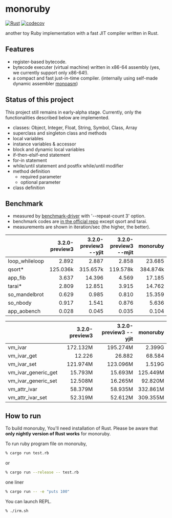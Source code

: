 # monoruby

[![Rust](https://github.com/sisshiki1969/monoruby/actions/workflows/rust.yml/badge.svg?branch=master)](https://github.com/sisshiki1969/monoruby/actions/workflows/rust.yml)
[![codecov](https://codecov.io/gh/sisshiki1969/monoruby/branch/master/graph/badge.svg?token=vAvpafdKER)](https://codecov.io/gh/sisshiki1969/monoruby)

another toy Ruby implementation with a fast JIT compiler written in Rust.

## Features

- register-based bytecode.
- bytecode executer (virtual machine) written in x86-64 assembly (yes, we currently support only x86-64!).
- a compact and fast just-in-time compiler. (internally using self-made dynamic assembler [monoasm](https://github.com/sisshiki1969/monoasm))

## Status of this project

This project still remains in early-alpha stage. Currently, only the functionalities described below are implemented.

- classes: Object, Integer, Float, String, Symbol, Class, Array
- superclass and singleton class and methods
- local variables
- instance variables & accessor
- block and dynamic local variables
- if-then-elsif-end statement
- for-in statement
- while/until statement and postfix while/until modifier
- method definition
  - required parameter
  - optional parameter
- class definition

## Benchmark

- measured by [benchmark-driver](https://github.com/benchmark-driver/benchmark-driver) with '--repeat-count 3' option.
- benchmark codes are [in the official repo](https://github.com/ruby/ruby/tree/master/benchmark) except qsort and tarai.
- measurements are shown in iteration/sec (the higher, the better).

|                |3.2.0-preview3| 3.2.0-preview3 --yjit| 3.2.0-preview3 --mjit|   monoruby|
|:---------------|-------------:|---------------------:|---------------------:|----------:|
|loop_whileloop  |         2.892|                 2.887|                 2.858|     23.685|
|qsort*          |      125.036k|              315.657k|              119.578k|   384.874k|
|app_fib         |         3.637|                14.396|                 4.569|     17.185|
|tarai*          |         2.809|                12.851|                 3.915|     14.762|
|so_mandelbrot   |         0.629|                 0.985|                 0.810|     15.359|
|so_nbody        |         0.917|                 1.541|                 0.876|      5.636|
|app_aobench     |         0.028|                 0.045|                 0.035|      0.104|

|                     |3.2.0-preview3| 3.2.0-preview3 --yjit|     monoruby|
|:--------------------|-------------:|---------------------:|------------:|
|vm_ivar              |      172.132M|              195.274M|       2.399G|
|vm_ivar_get          |        12.226|                26.882|       68.584|
|vm_ivar_set          |      121.974M|              123.096M|       1.519G|
|vm_ivar_generic_get  |       15.793M|               15.693M|     125.449M|
|vm_ivar_generic_set  |       12.508M|               16.265M|      92.820M|
|vm_attr_ivar         |       58.379M|               58.935M|     332.861M|
|vm_attr_ivar_set     |       52.319M|               52.612M|     309.355M|

## How to run

To build monoruby, You'll need installation of Rust.
Please be aware that **only nightly version of Rust works** for monoruby.

To run ruby program file on monoruby,

```sh
% cargo run test.rb
```

or

```sh
% cargo run --release -- test.rb
```

one liner

```sh
% cargo run -- -e "puts 100"
```

You can launch REPL.

```sh
% ./irm.sh
```
